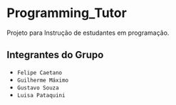 # Programming_Tutor

Projeto para Instrução de estudantes em programação.

## Integrantes do Grupo

* `Felipe Caetano`
* `Guilherme Máximo`
* `Gustavo Souza`
* `Luisa Pataquini`
